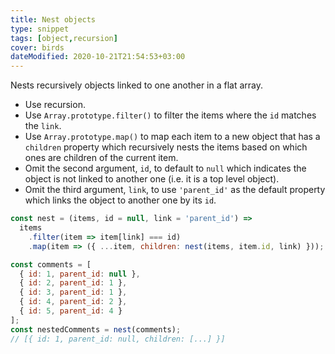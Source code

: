 ```yaml
---
title: Nest objects
type: snippet
tags: [object,recursion]
cover: birds
dateModified: 2020-10-21T21:54:53+03:00
---
```


Nests recursively objects linked to one another in a flat array.

- Use recursion.
- Use `Array.prototype.filter()` to filter the items where the `id` matches the `link`.
- Use `Array.prototype.map()` to map each item to a new object that has a `children` property which recursively nests the items based on which ones are children of the current item.
- Omit the second argument, `id`, to default to `null` which indicates the object is not linked to another one (i.e. it is a top level object).
- Omit the third argument, `link`, to use `'parent_id'` as the default property which links the object to another one by its `id`.

```js
const nest = (items, id = null, link = 'parent_id') =>
  items
    .filter(item => item[link] === id)
    .map(item => ({ ...item, children: nest(items, item.id, link) }));
```

```js
const comments = [
  { id: 1, parent_id: null },
  { id: 2, parent_id: 1 },
  { id: 3, parent_id: 1 },
  { id: 4, parent_id: 2 },
  { id: 5, parent_id: 4 }
];
const nestedComments = nest(comments);
// [{ id: 1, parent_id: null, children: [...] }]
```
